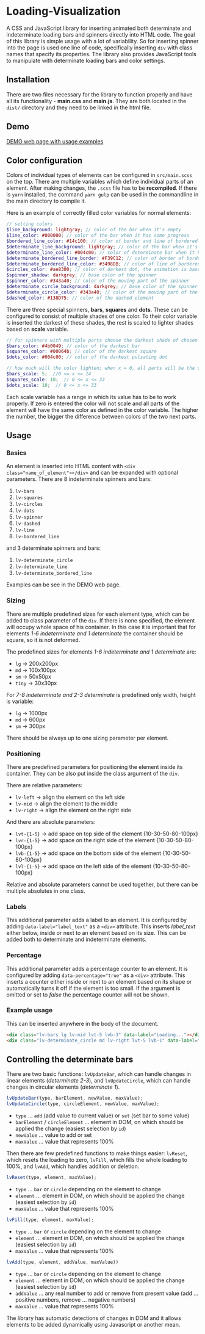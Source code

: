 # Loading-Visualization

A CSS and JavaScript library for inserting animated both determinate and indeterminate loading bars and spinners
directly into HTML code. The goal of this library is simple usage with a lot of variability. So for inserting spinner
into the page is used one line of code, specifically inserting `div` with class names that specify its properties. 
The library also provides JavaScript tools to manipulate with determinate loading bars and color settings.

## Installation

There are two files necessary for the library to function properly and have all its functionality - **main.css** and
**main.js**. They are both located in the `dist/` directory and they need to be linked in the html file.


## Demo

[DEMO web page with usage examples](https://ridics.github.io/Loading-Visualization)

## Color configuration

Colors of individual types of elements can be configured in `src/main.scss` on the top. There are multiple variables
which define individual parts of an element. After making changes, the `.scss` file has to be **recompiled**. If there is
`yarn` installed, the command `yarn gulp` can be used in the commandline in the main directory to compile it.

Here is an example of correctly filled color variables for normal elements:
```scss
// setting colors
$line_background: lightgray; // color of the bar when it's empty
$line_color: #000000; // color of the bar when it has some progress
$bordered_line_color: #14c100; // color of border and line of bordered indeterminate bar
$determinate_line_background: lightgray; // color of the bar when it's empty
$determinate_line_color: #004c00; // color of determinate bar when it has some progress
$determinate_bordered_line_border: #F39C12; // color of border of bordered determinate bar
$determinate_bordered_line_color: #3498DB; // color of line of bordered determinate bar
$circles_color: #ae8300; // color of darkest dot, the animation is based on fading the color
$spinner_shadow: darkgrey; // base color of the spinner
$spinner_color: #343a40; // color of the moving part of the spinner
$determinate_circle_background: darkgrey; // base color of the spinner
$determinate_circle_color: #343a40; // color of the moving part of the spinner
$dashed_color: #138D75; // color of the dashed element
```

There are three special spinners, **bars**, **squares** and **dots**. These can be configured to consist of multiple 
shades of one color. To their color variable is inserted the darkest of these shades, the rest is scaled to lighter
shades based on **scale** variable.

```scss
// for spinners with multiple parts choose the darkest shade of chosen color you want to use, others will be lighter
$bars_color: #4b0049; // color of the darkest bar
$squares_color: #00064b; // color of the darkest square
$dots_color: #004c00; // color of the darkest pulsating dot

// how much will the color lighten; when x = 0, all parts will be the same color
$bars_scale: 5;  //0 <= x <= 14
$squares_scale: 10;  // 0 <= x <= 33
$dots_scale: 10;  // 0 <= x <= 33
```

Each scale variable has a range in which its value has to be to work properly. If zero is entered the color will not
scale and all parts of the element will have the same color as defined in the color variable. The higher the number, 
the bigger the difference between colors of the two next parts.

## Usage

### Basics

An element is inserted into HTML content with `<div class="name_of_element"></div>` and can be expanded with optional
parameters. There are 8 indeterminate spinners and bars:

1. `lv-bars`
2. `lv-squares`
3. `lv-circles`
4. `lv-dots`
5. `lv-spinner`
6. `lv-dashed`
7. `lv-line`
8. `lv-bordered_line`

and 3 determinate spinners and bars:

1. `lv-determinate_circle`
2. `lv-determinate_line`
3. `lv-determinate_bordered_line`

Examples can be see in the DEMO web page.

### Sizing

There are multiple predefined sizes for each element type, which can be added to class parameter of the `div`. If there is none specified, the element will occupy whole 
space of his container. In this case it is important that for elements *1-6 indeterminate and 1 determinate* the
container should be square, so it is not deformed.

The predefined sizes for elements *1-6 indeterminate and 1 determinate* are:

* `lg` -> 200x200px
* `md` -> 100x100px
* `sm` -> 50x50px
* `tiny` -> 30x30px

For *7-8 indeterminate and 2-3 determinate* is predefined only width, height is variable: 

* `lg` -> 1000px
* `md` -> 600px
* `sm` -> 300px

There should be always up to one sizing parameter per element.

### Positioning

There are predefined parameters for positioning the element inside its container. They can be also put inside the class
argument of the `div`.

There are relative parameters:

* `lv-left` -> align the element on the left side
* `lv-mid` -> align the element to the middle
* `lv-right` -> align the element on the right side

And there are absolute parameters:

* `lvt-{1-5}` -> add space on top side of the element {10-30-50-80-100px}
* `lvr-{1-5}` -> add space on the right side of the element {10-30-50-80-100px}
* `lvb-{1-5}` -> add space on the bottom side of the element {10-30-50-80-100px}
* `lvl-{1-5}` -> add space on the left side of the element {10-30-50-80-100px}

Relative and absolute parameters cannot be used together, but there can be multiple absolutes in one class.

### Labels

This additional parameter adds a label to an element. It is configured by adding `data-label="label_text"` as a `<div>`
attribute. This inserts *label_text* either below, inside or next to an element based on its size. This can be added both to 
determinate and indeterminate elements.

### Percentage

This additional parameter adds a percentage counter to an element. It is configured by adding `data-percentage="true"`
as a `<div>` attribute. This inserts a counter either inside or next to an element based on its shape or automatically
turns it off if the element is too small. If the argument is omitted or set to *false* the percentage counter will not 
be shown.

### Example usage

This can be inserted anywhere in the body of the document.

```html
<div class="lv-bars lg lv-mid lvt-5 lvb-3" data-label="Loading..."></div>
<div class="lv-determinate_circle md lv-right lvt-5 lvb-1" data-label="Loading..." data-percentage="true"></div>
```

## Controlling the determinate bars

There are two basic functions: `lvUpdateBar`, which can handle changes in linear elements (*determinate 2-3*), and `lvUpdateCircle`,
which can handle changes in circular elements (*determinate 1*).

```javascript
lvUpdateBar(type, barElement, newValue, maxValue);
lvUpdateCircle(type, circleElement, newValue, maxValue);
```
* `type` ... `add` (add value to current value) or `set` (set bar to some value)
* `barElement` / `circleElement` ... element in DOM, on which should be applied the change (easiest selection by `id`)
* `newValue` ... value to add or set
* `maxValue` ... value that represents 100%

Then there are few predefined functions to make things easier: `lvReset`, which resets the loading to zero, `lvFill`, 
which fills the whole loading to 100%, and `lvAdd`, which handles addition or deletion.

```javascript
lvReset(type, element, maxValue);
```
* `type` ... `bar` or `circle` depending on the element to change
* `element` ... element in DOM, on which should be applied the change (easiest selection by `id`)
* `maxValue` ... value that represents 100%

```javascript
lvFill(type, element, maxValue);
```
* `type` ... `bar` or `circle` depending on the element to change
* `element` ... element in DOM, on which should be applied the change (easiest selection by `id`)
* `maxValue` ... value that represents 100%

```javascript
lvAdd(type, element, addValue, maxValue))
```
* `type` ... `bar` or `circle` depending on the element to change
* `element` ... element in DOM, on which should be applied the change (easiest selection by `id`)
* `addValue` ... any real number to add or remove from present value (add ... positive numbers, remove ... negative numbers)
* `maxValue` ... value that represents 100%

The library has automatic detections of changes in DOM and it allows elements to be added dynamically using Javascript
or another mean.
